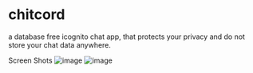 # chitcord
a database free icognito chat app, that protects your privacy and do not store your chat data anywhere.

Screen Shots
![image](https://user-images.githubusercontent.com/32095032/154848669-7077ab10-b61e-463b-8761-83e62913466a.png)
![image](https://user-images.githubusercontent.com/32095032/154848602-53edadaf-b8e0-4c92-a13e-2c9f10c7c3bc.png)
